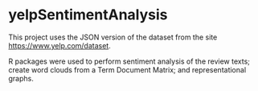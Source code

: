 # yelpSentimentAnalysis
This project uses the JSON version of the dataset from the site https://www.yelp.com/dataset.

R packages were used to perform sentiment analysis of the review texts; create word clouds from a Term Document Matrix; and representational graphs. 
